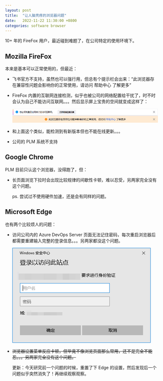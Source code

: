 ```yaml
---
layout: post
title:  "让人脑壳疼的浏览器问题"
date:   2022-11-22 11:30:00 +0800
categories: software browser
---
```


10+ 年的 FireFox 用户，最近碰到难题了，在公司特定的使用环境下。

## Mozilla FireFox

本来是基本可以正常使用的，但最近：

* 飞书官方不支持，虽然也可以强行用，但总有个提示栏会出来：“此浏览器存在兼容性问题会影响你的正常使用，请访问 帮助中心 了解更多”
* FireFox 内置的互联网连接检测，似乎也被公司的网络配置给干扰了，时不时会认为自己不能访问互联网。。。然后显示屏上宝贵的空间就变成这样了：
  
  ![Firefox](/images/firefox_prompt.png)

* 和上面这个类似，能检测到有新版本但也不能在线更新。。。
* 公司的 PLM 系统不支持

## Google Chrome

PLM 目前只认这个浏览器，没得跑了，但：

* 长页面浏览下拉时会出现比较规律的间歇性卡顿，难以忍受，另两家完全没有这个问题。

  ps. 尝试过不使用硬件加速，还是会有同样的问题。

## Microsoft Edge

也有两个比较烦人的问题：
* 访问公司内的 Azure DevOps Server 页面无法记住密码，每次重启浏览器后都需要重建输入完整的登录信息。。。另两家都没这个问题。

  ![Edge](/images/edge_prompt.png)

* ~~浏览器设置菜单反应卡顿，但毕竟不像浏览页面那么常用，还不是完全不能忍。。。另两家完全没有这个问题。~~
  
  更新：今天研究前一个问题的时候，重置了下 Edge 的设置，然后发现后一个问题似乎突然消失了！再继续观察观察。

<script src="https://utteranc.es/client.js"
        repo="yingang/yingang.github.io"
        issue-term="pathname"
        label="Comment"
        theme="github-light"
        crossorigin="anonymous"
        async>
</script>